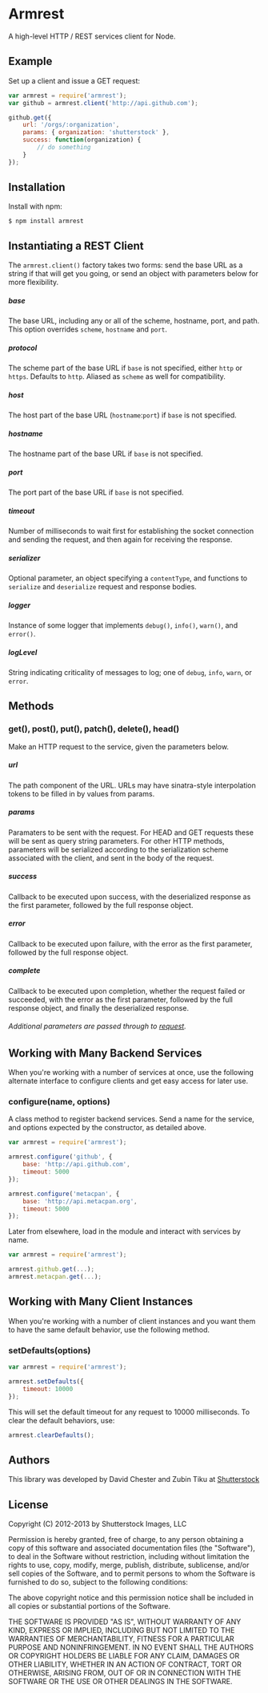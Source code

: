 # Armrest

A high-level HTTP / REST services client for Node.

## Example

Set up a client and issue a GET request:

```javascript
var armrest = require('armrest');
var github = armrest.client('http://api.github.com');

github.get({
	url: '/orgs/:organization',
	params: { organization: 'shutterstock' },
	success: function(organization) {
		// do something
	}
});
```

## Installation

Install with npm:
```
$ npm install armrest
```

## Instantiating a REST Client

The `armrest.client()` factory takes two forms: send the base URL as a string if that will get you going, or send an object with parameters below for more flexibility.

##### base

The base URL, including any or all of the scheme, hostname, port, and path.  This option overrides `scheme`, `hostname` and `port`.

##### protocol

The scheme part of the base URL if `base` is not specified, either `http` or `https`.  Defaults to `http`.  Aliased as `scheme` as well for compatibility.

##### host

The host part of the base URL (`hostname`:`port`) if `base` is not specified.

##### hostname

The hostname part of the base URL if `base` is not specified.

##### port

The port part of the base URL if `base` is not specified.

##### timeout

Number of milliseconds to wait first for establishing the socket connection and sending the request, and then again for receiving the response.

##### serializer

Optional parameter, an object specifying a `contentType`, and functions to `serialize` and `deserialize` request and response bodies.

##### logger

Instance of some logger that implements `debug()`, `info()`, `warn()`, and `error()`.

##### logLevel

String indicating criticality of messages to log; one of `debug`, `info`, `warn`, or `error`.

## Methods

### get(), post(), put(), patch(), delete(), head()

Make an HTTP request to the service, given the parameters below.

##### url

The path component of the URL.  URLs may have sinatra-style interpolation tokens to be filled in by values from params.

##### params

Paramaters to be sent with the request.  For HEAD and GET requests these will be sent as query string parameters.  For other HTTP methods, parameters will be serialized according to the serialization scheme associated with the client, and sent in the body of the request.

##### success

Callback to be executed upon success, with the deserialized response as the first parameter, followed by the full response object.

##### error

Callback to be executed upon failure, with the error as the first parameter, followed by the full response object.

##### complete

Callback to be executed upon completion, whether the request failed or succeeded, with the error as the first parameter, followed by the full response object, and finally the deserialized response.

###### Additional parameters are passed through to [request](https://github.com/mikeal/request#requestoptions-callback).

## Working with Many Backend Services

When you're working with a number of services at once, use the following alternate interface to configure clients and get easy access for later use.

### configure(name, options)

A class method to register backend services.  Send a name for the service, and options expected by the constructor, as detailed above.

```javascript
var armrest = require('armrest');

armrest.configure('github', {
	base: 'http://api.github.com',
	timeout: 5000
});

armrest.configure('metacpan', {
	base: 'http://api.metacpan.org',
	timeout: 5000
});

```

Later from elsewhere, load in the module and interact with services by name.

```javascript
var armrest = require('armrest');

armrest.github.get(...);
armrest.metacpan.get(...);
```

## Working with Many Client Instances

When you're working with a number of client instances and you want them to have the same default behavior, use the following method.

### setDefaults(options)

```javascript
var armrest = require('armrest');

armrest.setDefaults({
	timeout: 10000
});
```

This will set the default timeout for any request to 10000 milliseconds.  To clear the default behaviors, use:

```javascript
armrest.clearDefaults();
```

## Authors

This library was developed by David Chester and Zubin Tiku at [Shutterstock](http://www.shutterstock.com)


## License

Copyright (C) 2012-2013 by Shutterstock Images, LLC

Permission is hereby granted, free of charge, to any person obtaining a copy of this software and associated documentation files (the "Software"), to deal in the Software without restriction, including without limitation the rights to use, copy, modify, merge, publish, distribute, sublicense, and/or sell copies of the Software, and to permit persons to whom the Software is furnished to do so, subject to the following conditions:

The above copyright notice and this permission notice shall be included in all copies or substantial portions of the Software.

THE SOFTWARE IS PROVIDED "AS IS", WITHOUT WARRANTY OF ANY KIND, EXPRESS OR IMPLIED, INCLUDING BUT NOT LIMITED TO THE WARRANTIES OF MERCHANTABILITY, FITNESS FOR A PARTICULAR PURPOSE AND NONINFRINGEMENT. IN NO EVENT SHALL THE AUTHORS OR COPYRIGHT HOLDERS BE LIABLE FOR ANY CLAIM, DAMAGES OR OTHER LIABILITY, WHETHER IN AN ACTION OF CONTRACT, TORT OR OTHERWISE, ARISING FROM, OUT OF OR IN CONNECTION WITH THE SOFTWARE OR THE USE OR OTHER DEALINGS IN THE SOFTWARE.

